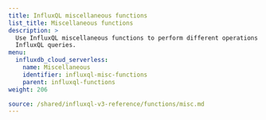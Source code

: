 ```yaml
---
title: InfluxQL miscellaneous functions
list_title: Miscellaneous functions
description: >
  Use InfluxQL miscellaneous functions to perform different operations in
  InfluxQL queries.
menu:
  influxdb_cloud_serverless:
    name: Miscellaneous
    identifier: influxql-misc-functions
    parent: influxql-functions
weight: 206

source: /shared/influxql-v3-reference/functions/misc.md
---
```

